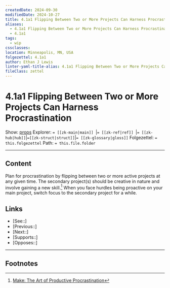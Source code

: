 ```yaml
---
createdDate: 2024-09-30
modifiedDate: 2024-10-27
title: 4.1a1 Flipping Between Two or More Projects Can Harness Procrastination
aliases:
  - 4.1a1 Flipping Between Two or More Projects Can Harness Procrastination
  - 4.1a1
tags:
  - wip
cssclasses: 
location: Minneapolis, MN, USA
folgezettel: 4.1a1
author: Ethan J Lewis
linter-yaml-title-alias: 4.1a1 Flipping Between Two or More Projects Can Harness Procrastination
fileClass: zettel
---
```


# 4.1a1 Flipping Between Two or More Projects Can Harness Procrastination

Show: [props](obsidian://adv-uri?vault=ejl-zk&commandid=properties%3Aopen-local)
Explorer: `= [[zk-main|main]] `|`= [[zk-ref|ref]] `|`= [[zk-hub|hub]]`|`=[[zk-struct|struct]]`|`= [[zk-glossary|gloss]]`
Folgezettel: `= this.folgezettel` 
Path: `= this.file.folder`
- - -

## Content

Plan for procrastination by flipping between two or more active projects at any given time. The secondary project(s) should be creative in nature and involve gaining a new skill.[^1] When you face hurdles being proactive on your main project, switch focus to the secondary project for a while.

## Links

- [See::]
- [Previous::]
- [Next::]
- [Supports::]
- [Opposes::]
- - -

## Footnotes

[^1]: [Make: The Art of Productive Procrastination](https://makezine.com/article/maker-news/make-volume-25-the-art-of-productive-procrastination/)